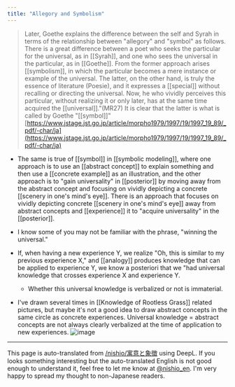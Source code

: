 ```yaml
---
title: "Allegory and Symbolism"
---
```


>  Later, Goethe explains the difference between the self and Syrah in terms of the relationship between "allegory" and "symbol" as follows. There is a great difference between a poet who seeks the particular for the universal, as in [[Syrah]], and one who sees the universal in the particular, as in [[Goethe]]. From the former approach arises [[symbolism]], in which the particular becomes a mere instance or example of the universal. The latter, on the other hand, is truly the essence of literature (Poesie), and it expresses a [[special]] without recalling or directing the universal. Now, he who vividly perceives this particular, without realizing it or only later, has at the same time acquired the [[universal]]."(MR27) It is clear that the latter is what is called by Goethe "[[symbol]]"
[https://www.jstage.jst.go.jp/article/morpho1979/1997/19/1997_19_89/_pdf/-char/ja](https://www.jstage.jst.go.jp/article/morpho1979/1997/19/1997_19_89/_pdf/-char/ja)

- The same is true of [[symbol]] in [[symbolic modeling]], where one approach is to use an [[abstract concept]] to explain something and then use a [[concrete example]] as an illustration, and the other approach is to "gain universality" in [[posterior]] by moving away from the abstract concept and focusing on vividly depicting a concrete [[scenery in one's mind's eye]]. There is an approach that focuses on vividly depicting concrete [[scenery in one's mind's eye]] away from abstract concepts and [[experience]] it to "acquire universality" in the [[posterior]].
- I know some of you may not be familiar with the phrase, "winning the universal."
- If, when having a new experience Y, we realize "Oh, this is similar to my previous experience X," and [[analogy]] produces knowledge that can be applied to experience Y, we know a posteriori that we "had universal knowledge that crosses experience X and experience Y.
    - Whether this universal knowledge is verbalized or not is immaterial.

- I've drawn several times in [[Knowledge of Rootless Grass]] related pictures, but maybe it's not a good idea to draw abstract concepts in the same circle as concrete experiences. Universal knowledge = abstract concepts are not always clearly verbalized at the time of application to new experiences.
![image](https://gyazo.com/f37a663cfcb2314a50f230f8801bbbef/thumb/1000)



---
This page is auto-translated from [/nishio/寓意と象徴](https://scrapbox.io/nishio/寓意と象徴) using DeepL. If you looks something interesting but the auto-translated English is not good enough to understand it, feel free to let me know at [@nishio_en](https://twitter.com/nishio_en). I'm very happy to spread my thought to non-Japanese readers.